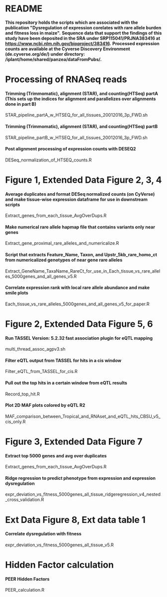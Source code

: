 # README


**This repository holds the scripts which are associated with the publication "Dysregulation of expression corelates with rare allele burden and fitness loss in maize".**
**Sequence data that support the findings of this study have been deposited in the SRA under SRP115041/PRJNA383416 at https://www.ncbi.nlm.nih.gov/bioproject/383416.**
**Processed expression counts are available at the Cyverse Discovery Environment (de.cyverse.org/de/) under directory: /iplant/home/shared/panzea/dataFromPubs/.**


**Processing of RNASeq reads**
=============================
#### Trimming (Trimmomatic), alignment (STAR), and counting(HTSeq) partA (This sets up the indices for alignment and parallelizes over alignments done in part B)
STAR_pipeline_partA_w_HTSEQ_for_all_tissues_20012016_3p_FWD.sh
#### Trimming (Trimmomatic), alignment (STAR), and counting(HTSeq) partB
STAR_pipeline_partB_w_HTSEQ_for_all_tissues_20012016_3p_FWD.sh
#### Post alignment processing of expression counts with DESEQ2
DESeq_normalization_of_HTSEQ_counts.R



**Figure 1, Extended Data Figure 2, 3, 4**
======
#### Average duplicates and format DESeq normalized counts (on CyVerse) and make tissue-wise expression dataframe for use in downstream scripts
Extract_genes_from_each_tissue_AvgOverDups.R
#### Make numerical rare allele hapmap file that contains variants only near genes
Extract_gene_proximal_rare_alleles_and_numericalize.R
#### Script that extracts Feature_Name, Taxon, and Upstr_5kb_rare_homo_ct from numericalized genotypes of near gene rare alleles
Extract_GeneName_TaxaName_RareCt_for_use_in_Each_tissue_vs_rare_alleles_5000genes_and_all_genes_v5.R
#### Correlate expression rank with local rare allele abundance and make smile plots
Each_tissue_vs_rare_alleles_5000genes_and_all_genes_v5_for_paper.R


**Figure 2, Extended Data Figure 5, 6**
======
#### Run TASSEL Version: 5.2.32 fast association plugin for eQTL mapping
multi_thread_assoc_agpv3.sh
#### Filter eQTL output from TASSEL for hits in a cis window
Filter_eQTL_from_TASSEL_for_cis.R
#### Pull out the top hits in a certain window from eQTL results
Record_top_hit.R
#### Plot 2D MAF plots colored by eQTL R2
MAF_comparison_between_Tropical_and_RNAset_and_eQTL_hits_CBSU_v5_cis_only.R

**Figure 3, Extended Data Figure 7**
======
#### Extract top 5000 genes and avg over duplicates
Extract_genes_from_each_tissue_AvgOverDups.R
#### Ridge regression to predict phenotype from expression and expression dysregulation
expr_deviation_vs_fitness_5000genes_all_tissue_ridgeregression_v4_nested_cross_validation.R


**Ext Data Figure 8, Ext data table 1**
====================
#### Correlate dysregulation with fitness
expr_deviation_vs_fitness_5000genes_all_tissue_v5.R


**Hidden Factor calculation**
===============
#### PEER Hidden Factors
PEER_calculation.R

